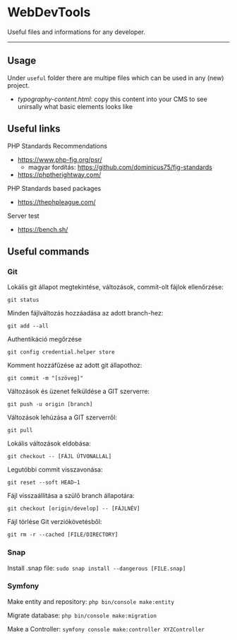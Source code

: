 # WebDevTools

Useful files and informations for any developer.

---

## Usage

Under `useful` folder there are multipe files which can be used in any (new) project.

 - *typography-content.html*: copy this content into your CMS to see unirsally what basic elements looks like

## Useful links

PHP Standards Recommendations

- https://www.php-fig.org/psr/
  - magyar fordítás: https://github.com/dominicus75/fig-standards
- https://phptherightway.com/

PHP Standards based packages

- https://thephpleague.com/

Server test

- https://bench.sh/

## Useful commands

### Git

Lokális git állapot megtekintése, változások, commit-olt fájlok ellenőrzése:

`git status`

Minden fájlváltozás hozzáadása az adott branch-hez:

`git add --all`

Authentikáció megőrzése

`git config credential.helper store`

Komment hozzáfűzése az adott git állapothoz:

`git commit -m "[szöveg]"`

Változások és üzenet felküldése a GIT szerverre:

`git push -u origin [branch]`

Változások lehúzása a GIT szerverről:

`git pull`

Lokális változások eldobása:

`git checkout -- [FÁJL ÚTVONALLAL]`

Legutóbbi commit visszavonása:

`git reset --soft HEAD~1`

Fájl visszaállítása a szülő branch állapotára:

`git checkout [origin/develop] -- [FÁJLNÉV]`

Fájl törlése Git verziókövetésből:

`git rm -r --cached [FILE/DIRECTORY]`

### Snap

Install .snap file: `sudo snap install --dangerous [FILE.snap]`

### Symfony

Make entity and repository: `php bin/console make:entity`

Migrate database: `php bin/console make:migration`

Make a Controller: `symfony console make:controller XYZController`
